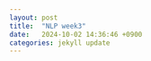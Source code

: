 ```yaml
---
layout: post
title:  "NLP week3"
date:   2024-10-02 14:36:46 +0900
categories: jekyll update
---
```

